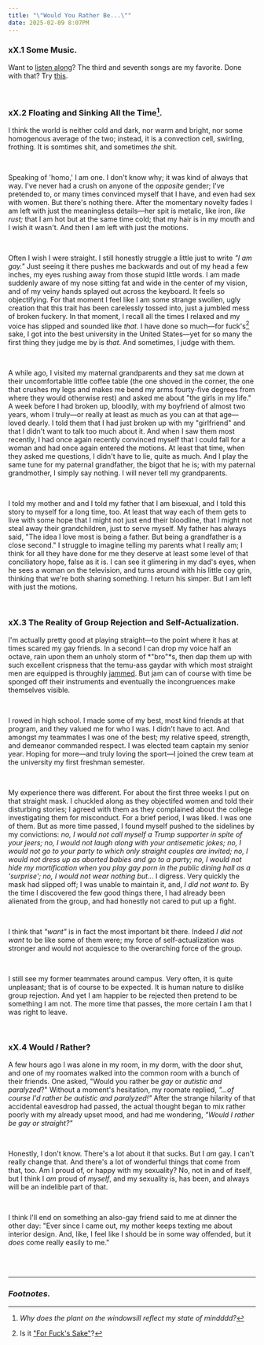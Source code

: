 ```yaml
---
title: "\"Would You Rather Be...\""
date: 2025-02-09 8:07PM
---
```

### xX.1 Some Music.
Want to <a href="https://en.wikipedia.org/wiki/Conversations_with_Myself_(album)" target="_blank" rel="nofollow noopener noreferrer">listen along</a>? The third and seventh songs are my favorite. Done with that? Try <a href="https://www.youtube.com/watch?v=BuASFDTAFg0" target="_blank" rel="nofollow noopener noreferrer">this</a>.

<br>

### xX.2 Floating and Sinking All the Time[^1].
I think the world is neither cold and dark, nor warm and bright, nor some homogenous average of the two; instead, it is a convection cell, swirling, frothing. It is somtimes shit, and sometimes *the* shit. 

<br>

Speaking of 'homo,' I am one. I don't know why; it was kind of always that way. I've never had a crush on anyone of the *opposite* gender; I've pretended to, or many times convinced myself that I have, and even had sex with women. But there's nothing there. After the momentary novelty fades I am left with just the meaningless details—her spit is metalic, like iron, *like rust;* that I am hot but at the same time cold; that my hair is in my mouth and I wish it wasn't. And then I am left with just the motions.

<br>

Often I wish I were straight. I still honestly struggle a little just to write *"I am gay."* Just seeing it there pushes me backwards and out of my head a few inches, my eyes rushing away from those stupid little words. I am made suddenly aware of my nose sitting fat and wide in the center of my vision, and of my veiny hands splayed out across the keyboard. It feels so objectifying. For that moment I feel like I am some strange swollen, ugly creation that this trait has been carelessly tossed into, just a jumbled mess of broken fuckery. In that moment, I recall all the times I relaxed and my voice has slipped and sounded like *that*. I have done so much—for fuck's[^2] sake, I got into the best university in the United States—yet for so many the first thing they judge me by is *that*. And sometimes, I judge with them. 

<br>

A while ago, I visited my maternal grandparents and they sat me down at their uncomfortable little coffee table (the one shoved in the corner, the one that crushes my legs and makes me bend my arms fourty-five degrees from where they would otherwise rest) and asked me about "the girls in my life." A week before I had broken up, bloodily, with my boyfriend of almost two years, whom I truly—or really at least as much as you can at that age—loved dearly. I told them that I had just broken up with my "girlfriend" and that I didn't want to talk too much about it. And when I saw them most recently, I had once again recently convinced myself that I could fall for a woman and had once again entered the motions. At least that time, when they asked me questions, I didn't have to lie, quite as much. And I play the same tune for my paternal grandfather, the bigot that he is; with my paternal grandmother, I simply say nothing. I will never tell my grandparents.

<br>

I told my mother and and I told my father that I am bisexual, and I told this story to myself for a long time, too. At least that way each of them gets to live with some hope that I might not just end their bloodline, that I might not steal away their grandchildren, just to serve myself. My father has always said, "The idea I love most is being a father. But being a grandfather is a close second." I struggle to imagine telling my parents what I really am; I think for all they have done for me they deserve at least some level of that conciliatory hope, false as it is. I can see it glimering in my dad's eyes, when he sees a woman on the television, and turns around with his little coy grin, thinking that we're both sharing something. I return his simper. But I am left with just the motions.
 
<br>

### xX.3 The Reality of Group Rejection and Self-Actualization.
I'm actually pretty good at playing straight—to the point where it has at times scared my gay friends. In a second I can drop my voice half an octave, rain upon them an unholy storm of *"bro"*s, then dap them up with such excellent crispness that the temu-ass gaydar with which most straight men are equipped is throughly <a href="https://makeagif.com/gif/spaceballs-radar-jam-gJrmFZ" target="_blank" rel="nofollow noopener noreferrer">jammed</a>. But jam can of course with time be sponged off their instruments and eventually the incongruences make themselves visible.

<br>

 
I rowed in high school. I made some of my best, most kind friends at that program, and they valued me for who I was. I didn't have to act. And amongst my teammates I was one of the best; my relative speed, strength, and demeanor commanded respect. I was elected team captain my senior year.  Hoping for more—and truly loving the sport—I joined the crew team at the university my first freshman semester.

<br>

My experience there was different. For about the first three weeks I put on that straight mask. I chuckled along as they objectifed women and told their disturbing stories; I agreed with them as they complained about the college investigating them for misconduct. For a brief period, I was liked. I was one of them. But as more time passed, I found myself pushed to the sidelines by my convictions: *no, I would not call myself a Trump supporter in spite of your jeers; no, I would not laugh along with your antisemetic jokes; no, I would not go to your party to which only straight couples are invited; no, I would not dress up as aborted babies and go to a party; no, I would not hide my mortification when you play gay porn in the public dining hall as a 'surprise'; no, I would not wear nothing but...* I digress. Very quickly the mask had slipped off; I was unable to maintain it, and, *I did not want to.* By the time I discovered the few good things there, I had already been alienated from the group, and had honestly not cared to put up a fight.

<br>

I think that *"want"* is in fact the most important bit there. Indeed *I did not want* to be like some of them were; my force of self-actualization was stronger and would not acquiesce to the overarching force of the group. 

<br>

I still see my former teammates around campus. Very often, it is quite unpleasant; that is of course to be expected. It is human nature to dislike group rejection. And yet I am happier to be rejected then pretend to be something I am not. The more time that passes, the more certain I am that I was right to leave.

<br>

### xX.4 Would *I* Rather?
A few hours ago I was alone in my room, in my dorm, with the door shut, and one of my roomates walked into the common room with a bunch of their friends. One asked, "Would you rather be *gay* or *autistic and paralyzed*?" Without a moment's hesitation, my roomate replied, *"...of course I'd rather be autistic and paralyzed!"* After the strange hilarity of that accidental eavesdrop had passed, the actual thought began to mix rather poorly with my already upset mood, and had me wondering, *"Would I rather be gay or straight?"*

<br>

Honestly, I don't know. There's a lot about it that sucks. But I *am* gay. I can't really change that. And there's a lot of wonderful things that come from that, too. Am I proud of, or happy with my sexuality? No, not in and of itself, but I think I *am* proud of *myself*, and my sexuality is, has been, and always will be an indelible part of that.

<br>

I think I'll end on something an also-gay friend said to me at dinner the other day: "Ever since I came out, my mother keeps texting me about interior design. And, like, I feel like I should be in some way offended, but it *does* come really easily to me."


<br><br>

___
### *Footnotes.*

[^1]: *Why does the plant on the windowsill reflect my state of mindddd?*
[^2]: Is it <a href="https://www.wrongsideofwrite.com/writing-blog/grammar-guide-for-fucks-sake" target="_blank" rel="nofollow noopener noreferrer">"For Fuck's Sake"</a>?


















<!--
A font with good kerning.

-->